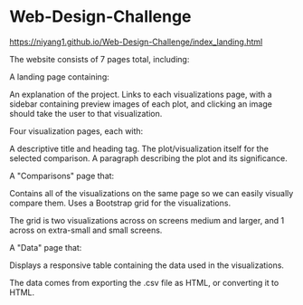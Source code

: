 # Web-Design-Challenge

https://niyang1.github.io/Web-Design-Challenge/index_landing.html

The website consists of 7 pages total, including:

A landing page containing:

An explanation of the project.
Links to each visualizations page, with a sidebar containing preview images of each plot, and clicking an image should take the user to that visualization.


Four visualization pages, each with:

A descriptive title and heading tag.
The plot/visualization itself for the selected comparison.
A paragraph describing the plot and its significance.


A "Comparisons" page that:

Contains all of the visualizations on the same page so we can easily visually compare them.
Uses a Bootstrap grid for the visualizations.

The grid is two visualizations across on screens medium and larger, and 1 across on extra-small and small screens.




A "Data" page that:

Displays a responsive table containing the data used in the visualizations.

The data comes from exporting the .csv file as HTML, or converting it to HTML. 
